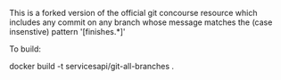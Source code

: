 This is a forked version of the official git concourse resource which includes any commit
on any branch whose message matches the (case insenstive) pattern '\[finishes.*\]'

To build:

docker build -t servicesapi/git-all-branches .

